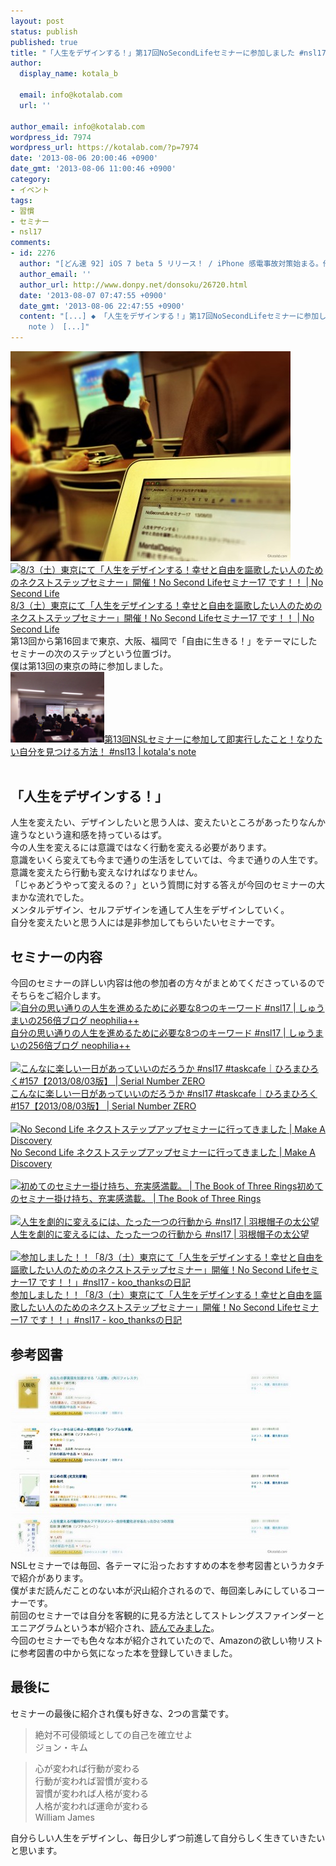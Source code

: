 ```yaml
---
layout: post
status: publish
published: true
title: "「人生をデザインする！」第17回NoSecondLifeセミナーに参加しました #nsl17"
author:
  display_name: kotala_b

  email: info@kotalab.com
  url: ''

author_email: info@kotalab.com
wordpress_id: 7974
wordpress_url: https://kotalab.com/?p=7974
date: '2013-08-06 20:00:46 +0900'
date_gmt: '2013-08-06 11:00:46 +0900'
category:
- イベント
tags:
- 習慣
- セミナー
- nsl17
comments:
- id: 2276
  author: "[どん速 92] iOS 7 beta 5 リリース！ / iPhone 感電事故対策始まる。他 | 覚醒する @CDiP"
  author_email: ''
  author_url: http://www.donpy.net/donsoku/26720.html
  date: '2013-08-07 07:47:55 +0900'
  date_gmt: '2013-08-06 22:47:55 +0900'
  content: "[...] ◆ 「人生をデザインする！」第17回NoSecondLifeセミナーに参加しました #nsl17 （ via kotala&#8217;s
    note ） [...]"
---
```

<p><img src="/wp-content/uploads/nsl17_130806-448x336.jpg" alt="nsl17_130806" width="448" height="336" class="alignnone size-large wp-image-7991" /><br />
<a href="https://www.ttcbn.net/no_second_life/archives/34827" target="_blank"><img  class="alignleft" src="https://capture.heartrails.com/150x130?https://www.ttcbn.net/no_second_life/archives/34827" alt="8/3（土）東京にて「人生をデザインする！幸せと自由を謳歌したい人のためのネクストステップセミナー」開催！No Second Lifeセミナー17 です！！ | No Second Life" width="150" height="130" /></a><a href="https://www.ttcbn.net/no_second_life/archives/34827" target="_blank">8/3（土）東京にて「人生をデザインする！幸せと自由を謳歌したい人のためのネクストステップセミナー」開催！No Second Lifeセミナー17 です！！ | No Second Life</a><a href="https://b.hatena.ne.jp/entry/https://www.ttcbn.net/no_second_life/archives/34827" target="_blank"><img border="0" src="https://b.hatena.ne.jp/entry/image/https://www.ttcbn.net/no_second_life/archives/34827" alt="" /></a><br style="clear:both;" />第13回から第16回まで東京、大阪、福岡で「自由に生きる！」をテーマにしたセミナーの次のステップという位置づけ。<br />
僕は第13回の東京の時に参加しました。<br />
<a href="/nsl-13" target="_blank"><img  class="alignleft" src="/wp-content/uploads/slooProImg_20130401222745.jpg" alt="第13回NSLセミナーに参加して即実行したこと！なりたい自分を見つける方法！ #nsl13 | kotala's note" width="150" /></a><a href="/nsl-13" target="_blank">第13回NSLセミナーに参加して即実行したこと！なりたい自分を見つける方法！ #nsl13 | kotala's note</a><br style="clear:both;" /><br />
</p>
<!--more-->
<h2>「人生をデザインする！」</h2>
<p>人生を変えたい、デザインしたいと思う人は、変えたいところがあったりなんか違うなという違和感を持っているはず。<br />
今の人生を変えるには意識ではなく行動を変える必要があります。<br />
意識をいくら変えても今まで通りの生活をしていては、今まで通りの人生です。<br />
意識を変えたら行動も変えなければなりません。<br />
「じゃあどうやって変えるの？」という質問に対する答えが今回のセミナーの大まかな流れでした。<br />
メンタルデザイン、セルフデザインを通して人生をデザインしていく。<br />
自分を変えたいと思う人には是非参加してもらいたいセミナーです。</p>
<h2>セミナーの内容</h2>
<p>今回のセミナーの詳しい内容は他の参加者の方々がまとめてくださっているのでそちらをご紹介します。<br />
<a href="http://shumaiblog.com/event-report-no-second-life-seminar-17th-aug-03-2013/?utm_source=feedburner&utm_medium=feed&utm_campaign=Feed%3A+netnavi%2Fminor+(%E3%81%AD%E3%81%A8%E3%81%AA%E3%81%B3+-+%E3%83%9E%E3%82%A4%E3%83%8A%E3%83%BC%E3%81%AA%E8%A8%98%E4%BA%8B)" target="_blank"><img  class="alignleft" src="https://capture.heartrails.com/150x130?http://shumaiblog.com/event-report-no-second-life-seminar-17th-aug-03-2013/?utm_source=feedburner&utm_medium=feed&utm_campaign=Feed%3A+netnavi%2Fminor+(%E3%81%AD%E3%81%A8%E3%81%AA%E3%81%B3+-+%E3%83%9E%E3%82%A4%E3%83%8A%E3%83%BC%E3%81%AA%E8%A8%98%E4%BA%8B)" alt="自分の思い通りの人生を進めるために必要な8つのキーワード #nsl17 | しゅうまいの256倍ブログ neophilia++" width="150" height="130" /></a><a href="http://shumaiblog.com/event-report-no-second-life-seminar-17th-aug-03-2013/?utm_source=feedburner&utm_medium=feed&utm_campaign=Feed%3A+netnavi%2Fminor+(%E3%81%AD%E3%81%A8%E3%81%AA%E3%81%B3+-+%E3%83%9E%E3%82%A4%E3%83%8A%E3%83%BC%E3%81%AA%E8%A8%98%E4%BA%8B)" target="_blank">自分の思い通りの人生を進めるために必要な8つのキーワード #nsl17 | しゅうまいの256倍ブログ neophilia++</a><a href="https://b.hatena.ne.jp/entry/http://shumaiblog.com/event-report-no-second-life-seminar-17th-aug-03-2013/?utm_source=feedburner&utm_medium=feed&utm_campaign=Feed%3A+netnavi%2Fminor+(%E3%81%AD%E3%81%A8%E3%81%AA%E3%81%B3+-+%E3%83%9E%E3%82%A4%E3%83%8A%E3%83%BC%E3%81%AA%E8%A8%98%E4%BA%8B)" target="_blank"><img border="0" src="https://b.hatena.ne.jp/entry/image/http://shumaiblog.com/event-report-no-second-life-seminar-17th-aug-03-2013/?utm_source=feedburner&utm_medium=feed&utm_campaign=Feed%3A+netnavi%2Fminor+(%E3%81%AD%E3%81%A8%E3%81%AA%E3%81%B3+-+%E3%83%9E%E3%82%A4%E3%83%8A%E3%83%BC%E3%81%AA%E8%A8%98%E4%BA%8B)" alt="" /></a><br style="clear:both;" /><br />
<a href="http://hiroma20.com/20130803/hiromahiroku-157.html" target="_blank"><img  class="alignleft" src="https://capture.heartrails.com/150x130?http://hiroma20.com/20130803/hiromahiroku-157.html" alt="こんなに楽しい一日があっていいのだろうか #nsl17 #taskcafe｜ひろまひろく#157【2013/08/03版】 | Serial Number ZERO" width="150" height="130" /></a><a href="http://hiroma20.com/20130803/hiromahiroku-157.html" target="_blank">こんなに楽しい一日があっていいのだろうか #nsl17 #taskcafe｜ひろまひろく#157【2013/08/03版】 | Serial Number ZERO</a><a href="https://b.hatena.ne.jp/entry/http://hiroma20.com/20130803/hiromahiroku-157.html" target="_blank"><img border="0" src="https://b.hatena.ne.jp/entry/image/http://hiroma20.com/20130803/hiromahiroku-157.html" alt="" /></a><br style="clear:both;" /><br />
<a href="http://onemats.com/2013/08/05/nosecondlife-nextstep/" target="_blank"><img  class="alignleft" src="https://capture.heartrails.com/150x130?http://onemats.com/2013/08/05/nosecondlife-nextstep/" alt="No Second Life ネクストステップアップセミナーに行ってきました | Make A Discovery" width="150" height="130" /></a><a href="http://onemats.com/2013/08/05/nosecondlife-nextstep/" target="_blank">No Second Life ネクストステップアップセミナーに行ってきました | Make A Discovery</a><a href="https://b.hatena.ne.jp/entry/http://onemats.com/2013/08/05/nosecondlife-nextstep/" target="_blank"><img border="0" src="https://b.hatena.ne.jp/entry/image/http://onemats.com/2013/08/05/nosecondlife-nextstep/" alt="" /></a><br style="clear:both;" /><br />
<a href="http://sanrinsya.sakura.ne.jp/detabase/archives/3052?fb_source=pubv1" target="_blank"><img  class="alignleft" src="https://capture.heartrails.com/150x130?http://sanrinsya.sakura.ne.jp/detabase/archives/3052?fb_source=pubv1" alt="初めてのセミナー掛け持ち、充実感満載。 | The Book of Three Rings" width="150" height="130" /></a><a href="http://sanrinsya.sakura.ne.jp/detabase/archives/3052?fb_source=pubv1" target="_blank">初めてのセミナー掛け持ち、充実感満載。 | The Book of Three Rings</a><a href="https://b.hatena.ne.jp/entry/http://sanrinsya.sakura.ne.jp/detabase/archives/3052?fb_source=pubv1" target="_blank"><img border="0" src="https://b.hatena.ne.jp/entry/image/http://sanrinsya.sakura.ne.jp/detabase/archives/3052?fb_source=pubv1" alt="" /></a><br style="clear:both;" /><br />
<a href="http://www.jmuto.info/2013/08/to-dramatically-change-your-life-from-the-action-of-only-one.html" target="_blank"><img  class="alignleft" src="https://capture.heartrails.com/150x130?http://www.jmuto.info/2013/08/to-dramatically-change-your-life-from-the-action-of-only-one.html" alt="人生を劇的に変えるには、たった一つの行動から #nsl17 | 羽根帽子の太公望" width="150" height="130" /></a><a href="http://www.jmuto.info/2013/08/to-dramatically-change-your-life-from-the-action-of-only-one.html" target="_blank">人生を劇的に変えるには、たった一つの行動から #nsl17 | 羽根帽子の太公望</a><a href="https://b.hatena.ne.jp/entry/http://www.jmuto.info/2013/08/to-dramatically-change-your-life-from-the-action-of-only-one.html" target="_blank"><img border="0" src="https://b.hatena.ne.jp/entry/image/http://www.jmuto.info/2013/08/to-dramatically-change-your-life-from-the-action-of-only-one.html" alt="" /></a><br style="clear:both;" /><br />
<a href="https://d.hatena.ne.jp/koo_thanks/20130804/1375579704" target="_blank"><img  class="alignleft" src="https://capture.heartrails.com/150x130?https://d.hatena.ne.jp/koo_thanks/20130804/1375579704" alt="参加しました！！「8/3（土）東京にて「人生をデザインする！幸せと自由を謳歌したい人のためのネクストステップセミナー」開催！No Second Lifeセミナー17 です！！」#nsl17 - koo_thanksの日記" width="150" height="130" /></a><a href="https://d.hatena.ne.jp/koo_thanks/20130804/1375579704" target="_blank">参加しました！！「8/3（土）東京にて「人生をデザインする！幸せと自由を謳歌したい人のためのネクストステップセミナー」開催！No Second Lifeセミナー17 です！！」#nsl17 - koo_thanksの日記</a><a href="https://b.hatena.ne.jp/entry/https://d.hatena.ne.jp/koo_thanks/20130804/1375579704" target="_blank"><img border="0" src="https://b.hatena.ne.jp/entry/image/https://d.hatena.ne.jp/koo_thanks/20130804/1375579704" alt="" /></a><br style="clear:both;" /></p>
<h2>参考図書</h2>
<p><img src="/wp-content/uploads/nsl17_130806_01-448x293.jpg" alt="nsl17_130806_01" width="448" height="293" class="alignnone size-large wp-image-7990" /><br />
NSLセミナーでは毎回、各テーマに沿ったおすすめの本を参考図書というカタチで紹介があります。<br />
僕がまだ読んだことのない本が沢山紹介されるので、毎回楽しみにしているコーナーです。<br />
前回のセミナーでは自分を客観的に見る方法としてストレングスファインダーとエニアグラムという本が紹介され、<a href="/books-eniagram-strengthsfinder" title="自分を客観的な視点で見る。2冊の本から導き出した本当の自分の姿" target="_blank">読んでみました</a>。<br />
今回のセミナーでも色々な本が紹介されていたので、Amazonの欲しい物リストに参考図書の中から気になった本を登録していきました。</p>
<h2>最後に</h2>
<p>セミナーの最後に紹介され僕も好きな、2つの言葉です。</p>
<blockquote><p>絶対不可侵領域としての自己を確立せよ<br />
ジョン・キム</p></blockquote>
<blockquote><p>心が変われば行動が変わる<br />
行動が変われば習慣が変わる<br />
習慣が変われば人格が変わる<br />
人格が変われば運命が変わる<br />
William James</p></blockquote>
<p>自分らしい人生をデザインし、毎日少しずつ前進して自分らしく生きていきたいと思います。</p>
